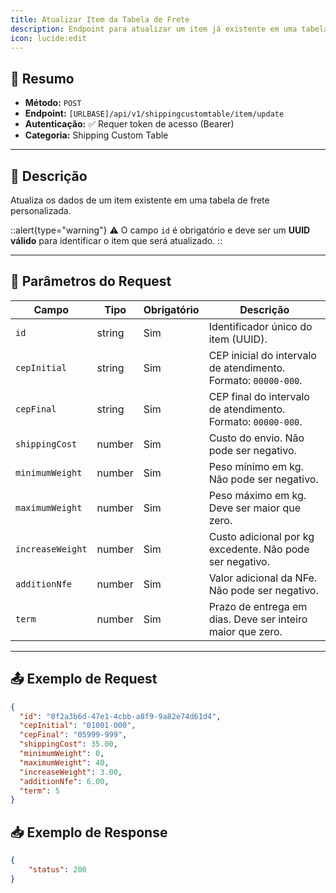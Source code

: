 ```yaml
---
title: Atualizar Item da Tabela de Frete
description: Endpoint para atualizar um item já existente em uma tabela de frete personalizada.
icon: lucide:edit
---
```


## 📌 Resumo

- **Método:** `POST`  
- **Endpoint:** `[URLBASE]/api/v1/shippingcustomtable/item/update`  
- **Autenticação:** ✅ Requer token de acesso (Bearer)  
- **Categoria:** Shipping Custom Table  

---

## 📖 Descrição

Atualiza os dados de um item existente em uma tabela de frete personalizada.  

::alert{type="warning"}
⚠️ O campo `id` é obrigatório e deve ser um **UUID válido** para identificar o item que será atualizado.
::

---

## 📝 Parâmetros do Request

| Campo           | Tipo    | Obrigatório | Descrição                                                                 |
|-----------------|---------|-------------|---------------------------------------------------------------------------|
| `id`            | string  | Sim         | Identificador único do item (UUID).                                       |
| `cepInitial`    | string  | Sim         | CEP inicial do intervalo de atendimento. Formato: `00000-000`.            |
| `cepFinal`      | string  | Sim         | CEP final do intervalo de atendimento. Formato: `00000-000`.              |
| `shippingCost`  | number  | Sim         | Custo do envio. Não pode ser negativo.                                    |
| `minimumWeight` | number  | Sim         | Peso mínimo em kg. Não pode ser negativo.                                 |
| `maximumWeight` | number  | Sim         | Peso máximo em kg. Deve ser maior que zero.                               |
| `increaseWeight`| number  | Sim         | Custo adicional por kg excedente. Não pode ser negativo.                  |
| `additionNfe`   | number  | Sim         | Valor adicional da NFe. Não pode ser negativo.                            |
| `term`          | number  | Sim         | Prazo de entrega em dias. Deve ser inteiro maior que zero.                |

---

## 📤 Exemplo de Request

```json [POST [URLBASE]/api/v1/shippingcustomtable/item/update]
{
  "id": "8f2a3b6d-47e1-4cbb-a8f9-9a82e74d61d4",
  "cepInitial": "01001-000",
  "cepFinal": "05999-999",
  "shippingCost": 35.00,
  "minimumWeight": 0,
  "maximumWeight": 40,
  "increaseWeight": 3.00,
  "additionNfe": 6.00,
  "term": 5
}
```
## 📥 Exemplo de Response

```json 200
{
    "status": 200
}
```
